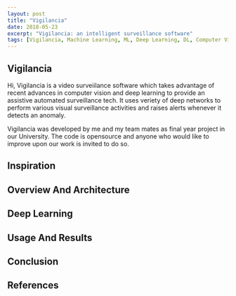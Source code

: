 ```yaml
---
layout: post
title: "Vigilancia"
date: 2018-05-23
excerpt: "Vigilancia: an intelligent surveillance software"
tags: [Vigilancia, Machine Learning, ML, Deep Learning, DL, Computer Vision, CV, Surveillance]
---
```


## Vigilancia
Hi, Vigilancia is a video surveiilance software which takes advantage of recent advances in computer vision and deep learning to provide an assistive automated surveillance tech. It uses veriety of deep networks to perform various visual surveillance activities and raises alerts whenever it detects an anomaly.

Vigilancia was developed by me and my team mates as final year project in our University. The code is opensource and anyone who would like to improve upon our work is invited to do so.

## Inspiration

## Overview And Architecture

## Deep Learning

## Usage And Results

## Conclusion

## References
